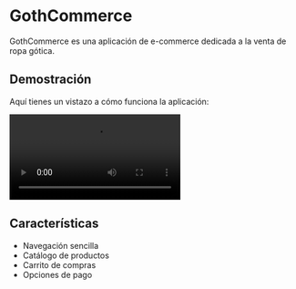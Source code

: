 # GothCommerce

GothCommerce es una aplicación de e-commerce dedicada a la venta de ropa gótica.

## Demostración

Aquí tienes un vistazo a cómo funciona la aplicación:

![Demostración de GothCommerce](assets/demogif.mp4)


## Características

- Navegación sencilla
- Catálogo de productos
- Carrito de compras
- Opciones de pago